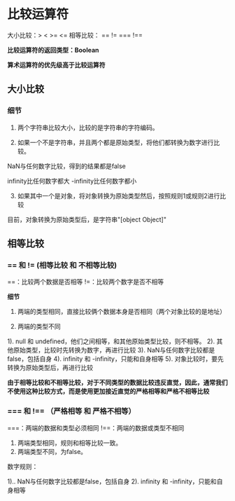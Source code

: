 # 比较运算符

大小比较：>  <  >=  <=
相等比较： ==  !=  ===  !==

**比较运算符的返回类型：Boolean**

**算术运算符的优先级高于比较运算符**

## 大小比较

### 细节

1. 两个字符串比较大小，比较的是字符串的字符编码。

2. 如果一个不是字符串，并且两个都是原始类型，将他们都转换为数字进行比较。

NaN与任何数字比较，得到的结果都是false

infinity比任何数字都大
-infinity比任何数字都小

3. 如果其中一个是对象，将对象转换为原始类型然后，按照规则1或规则2进行比较

目前，对象转换为原始类型后，是字符串"[object Object]"

## 相等比较

### == 和 != (相等比较 和 不相等比较)

==：比较两个数据是否相等
!=：比较两个数字是否不相等

**细节**

1. 两端的类型相同，直接比较俩个数据本身是否相同（两个对象比较的是地址）

2. 两端的类型不同

1). null 和 undefined，他们之间相等，和其他原始类型比较，则不相等。
2). 其他原始类型，比较时先转换为数字，再进行比较
3). NaN与任何数字比较都是false，包括自身
4). infinity 和 -infinity，只能和自身相等
5). 对象比较时，要先转换为原始类型后，再进行比较

**由于相等比较和不相等比较，对于不同类型的数据比较违反直觉，因此，通常我们不使用这种比较方式，而是使用更加接近直觉的严格相等和严格不相等比较**

### === 和 !== （严格相等 和 严格不相等）

===：两端的数据和类型必须相同
!==：两端的数据或类型不相同

1. 两端类型相同，规则和相等比较一致。
2. 两端类型不同，为false。

数字规则：

1).. NaN与任何数字比较都是false，包括自身
2). infinity 和 -infinity，只能和自身相等

